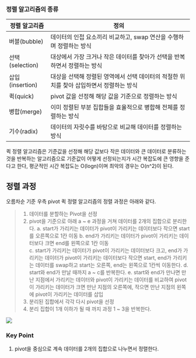 ### 정렬 알고리즘의 종류

| <center>정렬 알고리즘</center> | <center>정의</center> |
| :- | :- |
| 버블(bubble) | 데이터의 인접 요소끼리 비교하고, swap 연산을 수행하며 정렬하는 방식 |
| 선택(selection) | 대상에서 가장 크거나 작은 데이터를 찾아가 선택을 반복하면서 정렬하는 방식 |
| 삽입(insertion) | 대상을 선택해 정렬된 영역에서 선택 데이터의 적절한 위치를 찾아 삽입하면서 정렬하는 방식 |
| 퀵(quick) | pivot 값을 선정해 해당 값을 기준으로 정렬하는 방식 |
| 병합(merge) | 이미 정렬된 부분 집합들을 효율적으로 병합해 전체를 정렬하는 방식 |
| 기수(radix) | 데이터의 자릿수를 바탕으로 비교해 데이터를 정렬하는 방식 |

퀵 정렬 알고리즘은 기준값을 선정해 해당 값보다 작은 데이터와 큰 데이터로 분류하는 것을 반복하는 알고리즘으로 기준값이 어떻게 선정되는지가 시간 복잡도에 큰 영향을 준다고 한다, 평군적인 시간 복잡도는 O(logn)이며 최악의 경우는 O(n^2)이 된다.

## 정렬 과정
오름차순 기준 우측 pivot 퀵 정렬 알고리즘의 정렬 과정은 아래와 같다.
> 1. 데이터를 분할하는 Pivot을 선정
> 2. pivot을 기준으로 아래 a ~ e 과정을 거쳐 데이터를 2개의 집합으로 분리한다.
> a. start가 가리키는 데이터가 pivot이 가리키는 데이터보다 작으면 start를 오른쪽으로 1칸 이동 
> b. end가 가리키는 데이터가 pivot이 가리키는 데이터보다 크면 end를 왼쪽으로 1칸 이동  
> c. start가 가리키는 데이터가 pivot이 가리키는 데이터보다 크고, end가 가리키는 데이터가 pivot이 가리키는 데이터보다 작으면 start, end가 가리키는 데이터를 swap하고 start는 오른쪽, end는 왼쪽으로 1칸씩 이동한다.
> d. start와 end가 만날 때까지 a ~ c를 반복한다.
> e. start와 end가 만나면 만난 지점에서 가리키는 데이터와 pivot이 가리키는 데이터를 비교하여 pivot이 가리키는 데이터가 크면 만난 지점의 오른쪽에, 작으면 만난 지점의 왼쪽에 pivot이 가리키는 데이터를 삽입
> 3. 분리된 집합에서 각각 다시 pivot을 선정
> 4. 분리 집합이 1개 이하가 될 때 까지 과정 1 ~ 3을 반복한다.

![](https://velog.velcdn.com/images/leech98/post/84812c2e-d138-46c9-9fed-4ff55231b7de/image.gif)



### Key Point
1. pivot을 중심으로 계속 데이터를 2개의 집합으로 나누면서 정렬한다.
